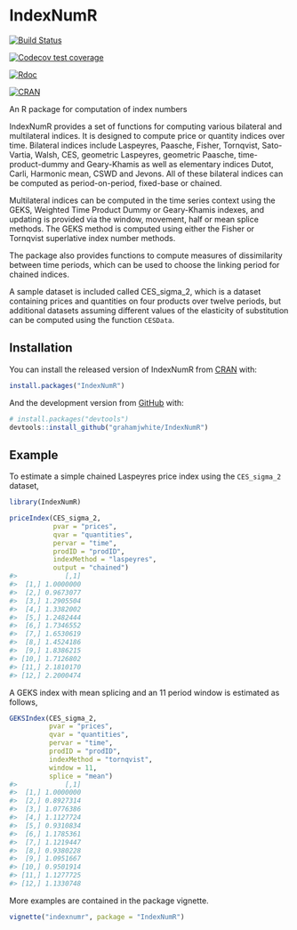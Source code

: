 
<!-- README.md is generated from README.Rmd. Please edit that file -->

# IndexNumR

<!-- badges: start -->

[![Build
Status](https://travis-ci.org/grahamjwhite/IndexNumR.svg?branch=master)](https://travis-ci.org/grahamjwhite/IndexNumR)

[![Codecov test
coverage](https://codecov.io/gh/grahamjwhite/IndexNumR/branch/master/graph/badge.svg)](https://codecov.io/gh/grahamjwhite/IndexNumR?branch=master)

[![Rdoc](https://www.rdocumentation.org/badges/version/IndexNumR)](https://www.rdocumentation.org/packages/IndexNumR)

[![CRAN](https://www.r-pkg.org/badges/version/IndexNumR)](https://www.r-pkg.org/badges/version/IndexNumR)
<!-- badges: end -->

An R package for computation of index numbers

IndexNumR provides a set of functions for computing various bilateral
and multilateral indices. It is designed to compute price or quantity
indices over time. Bilateral indices include Laspeyres, Paasche, Fisher,
Tornqvist, Sato-Vartia, Walsh, CES, geometric Laspeyres, geometric
Paasche, time-product-dummy and Geary-Khamis as well as elementary
indices Dutot, Carli, Harmonic mean, CSWD and Jevons. All of these
bilateral indices can be computed as period-on-period, fixed-base or
chained.

Multilateral indices can be computed in the time series context using
the GEKS, Weighted Time Product Dummy or Geary-Khamis indexes, and
updating is provided via the window, movement, half or mean splice
methods. The GEKS method is computed using either the Fisher or
Tornqvist superlative index number methods.

The package also provides functions to compute measures of dissimilarity
between time periods, which can be used to choose the linking period for
chained indices.

A sample dataset is included called CES\_sigma\_2, which is a dataset
containing prices and quantities on four products over twelve periods,
but additional datasets assuming different values of the elasticity of
substitution can be computed using the function `CESData`.

## Installation

You can install the released version of IndexNumR from
[CRAN](https://CRAN.R-project.org) with:

``` r
install.packages("IndexNumR")
```

And the development version from [GitHub](https://github.com/) with:

``` r
# install.packages("devtools")
devtools::install_github("grahamjwhite/IndexNumR")
```

## Example

To estimate a simple chained Laspeyres price index using the
`CES_sigma_2` dataset,

``` r
library(IndexNumR)

priceIndex(CES_sigma_2, 
           pvar = "prices", 
           qvar = "quantities", 
           pervar = "time", 
           prodID = "prodID", 
           indexMethod = "laspeyres", 
           output = "chained")
#>            [,1]
#>  [1,] 1.0000000
#>  [2,] 0.9673077
#>  [3,] 1.2905504
#>  [4,] 1.3382002
#>  [5,] 1.2482444
#>  [6,] 1.7346552
#>  [7,] 1.6530619
#>  [8,] 1.4524186
#>  [9,] 1.8386215
#> [10,] 1.7126802
#> [11,] 2.1810170
#> [12,] 2.2000474
```

A GEKS index with mean splicing and an 11 period window is estimated as
follows,

``` r
GEKSIndex(CES_sigma_2, 
          pvar = "prices", 
          qvar = "quantities", 
          pervar = "time", 
          prodID = "prodID", 
          indexMethod = "tornqvist", 
          window = 11, 
          splice = "mean")
#>            [,1]
#>  [1,] 1.0000000
#>  [2,] 0.8927314
#>  [3,] 1.0776386
#>  [4,] 1.1127724
#>  [5,] 0.9310834
#>  [6,] 1.1785361
#>  [7,] 1.1219447
#>  [8,] 0.9380228
#>  [9,] 1.0951667
#> [10,] 0.9501914
#> [11,] 1.1277725
#> [12,] 1.1330748
```

More examples are contained in the package vignette.

``` r
vignette("indexnumr", package = "IndexNumR")
```
